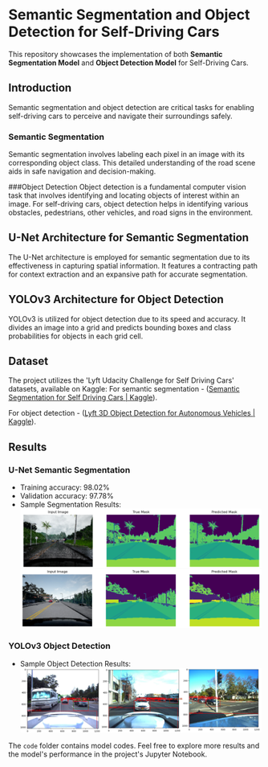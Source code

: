 # Semantic Segmentation and Object Detection for Self-Driving Cars

This repository showcases the implementation of both **Semantic Segmentation Model** and **Object Detection Model** for Self-Driving Cars.
## Introduction

Semantic segmentation and object detection are critical tasks for enabling self-driving cars to perceive and navigate their surroundings safely.

### Semantic Segmentation

Semantic segmentation involves labeling each pixel in an image with its corresponding object class. This detailed understanding of the road scene aids in safe navigation and decision-making.

###Object Detection
Object detection is a fundamental computer vision task that involves identifying and locating objects of interest within an image. For self-driving cars, object detection helps in identifying various obstacles, pedestrians, other vehicles, and road signs in the environment.

## U-Net Architecture for Semantic Segmentation

The U-Net architecture is employed for semantic segmentation due to its effectiveness in capturing spatial information. It features a contracting path for context extraction and an expansive path for accurate segmentation.

## YOLOv3 Architecture for Object Detection

YOLOv3 is utilized for object detection due to its speed and accuracy. It divides an image into a grid and predicts bounding boxes and class probabilities for objects in each grid cell.

## Dataset

The project utilizes the 'Lyft Udacity Challenge for Self Driving Cars' datasets, available on Kaggle:
For semantic segmentation - ([Semantic Segmentation for Self Driving Cars | Kaggle](https://www.kaggle.com/datasets/kumaresanmanickavelu/lyft-udacity-challenge)).

For object detection - ([Lyft 3D Object Detection for Autonomous Vehicles | Kaggle](https://www.kaggle.com/competitions/3d-object-detection-for-autonomous-vehicles)).

## Results

### U-Net Semantic Segmentation
- Training accuracy: 98.02%
- Validation accuracy: 97.78%
- Sample Segmentation Results:
  ![Sample Segmentation Result 1](/prediction/1.png)
  ![Sample Segmentation Result 2](/prediction/2.png)

### YOLOv3 Object Detection
- Sample Object Detection Results:
  ![Sample Object Detection Result 1](/prediction/yolov3.png)

The `code` folder contains model codes. Feel free to explore more results and the model's performance in the project's Jupyter Notebook.
